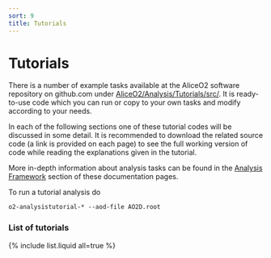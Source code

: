 ```yaml
---
sort: 9
title: Tutorials
---
```


# Tutorials

There is a number of example tasks available at the AliceO2 software repository
on github.com under
[AliceO2/Analysis/Tutorials/src/](https://github.com/AliceO2Group/AliceO2/tree/dev/Analysis/Tutorials/src/).
It is ready-to-use code which you can run or copy to your own tasks and modify
according to your needs.

In each of the following sections one of these tutorial codes will be discussed in some detail. It is recommended to download the related source code (a link is provided on each page) to see the full working version of code while reading the explanations given in the tutorial.

More in-depth information about analysis tasks can be found in the [Analysis Framework](../framework/framework.html) section of these documentation pages.

To run a tutorial analysis do
```csh
o2-analysistutorial-* --aod-file AO2D.root
```

### List of tutorials
{% include list.liquid all=true %}
